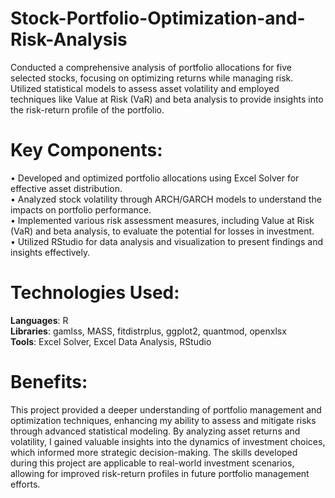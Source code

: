 # Stock-Portfolio-Optimization-and-Risk-Analysis
Conducted a comprehensive analysis of portfolio allocations for five selected stocks, focusing on optimizing returns while managing risk. Utilized statistical models to assess asset volatility and employed techniques like Value at Risk (VaR) and beta analysis to provide insights into the risk-return profile of the portfolio.

# Key Components:
• Developed and optimized portfolio allocations using Excel Solver for effective asset distribution.  
• Analyzed stock volatility through ARCH/GARCH models to understand the impacts on portfolio performance.  
• Implemented various risk assessment measures, including Value at Risk (VaR) and beta analysis, to evaluate the potential for losses in investment.  
• Utilized RStudio for data analysis and visualization to present findings and insights effectively.  

# Technologies Used:
**Languages**: R  
**Libraries**: gamlss, MASS, fitdistrplus, ggplot2, quantmod, openxlsx  
**Tools**: Excel Solver, Excel Data Analysis, RStudio  

# Benefits:
This project provided a deeper understanding of portfolio management and optimization techniques, enhancing my ability to assess and mitigate risks through advanced statistical modeling. By analyzing asset returns and volatility, I gained valuable insights into the dynamics of investment choices, which informed more strategic decision-making. The skills developed during this project are applicable to real-world investment scenarios, allowing for improved risk-return profiles in future portfolio management efforts.
